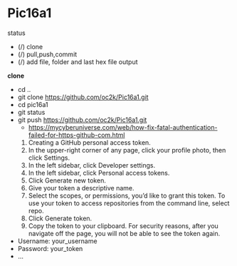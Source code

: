 # Pic16a1
status
 - (/) clone
 - (/) pull,push,commit
 - (/) add file, folder and last hex file output

**clone**

- cd ..
- git clone https://github.com/oc2k/Pic16a1.git
- cd pic16a1
- git status
- git push https://github.com/oc2k/Pic16a1.git
	- https://mycyberuniverse.com/web/how-fix-fatal-authentication-failed-for-https-github-com.html
	1. Creating a GitHub personal access token.
	2. In the upper-right corner of any page, click your profile photo, then click Settings.
	3. In the left sidebar, click Developer settings.
	4. In the left sidebar, click Personal access tokens.
	5. Click Generate new token.
	6. Give your token a descriptive name.
	7. Select the scopes, or permissions, you’d like to grant this token. To use your token to access repositories from the command line, select repo.
	8. Click Generate token.
	9. Copy the token to your clipboard. For security reasons, after you navigate off the page, you will not be able to see the token again.
- Username: your_username
- Password: your_token
- ...
